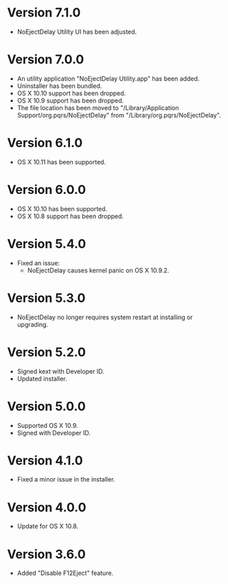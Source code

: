 # Version 7.1.0

* NoEjectDelay Utility UI has been adjusted.


# Version 7.0.0

* An utility application "NoEjectDelay Utility.app" has been added.
* Uninstaller has been bundled.
* OS X 10.10 support has been dropped.
* OS X 10.9 support has been dropped.
* The file location has been moved to "/Library/Application Support/org.pqrs/NoEjectDelay" from "/Library/org.pqrs/NoEjectDelay".


# Version 6.1.0

* OS X 10.11 has been supported.


# Version 6.0.0

* OS X 10.10 has been supported.
* OS X 10.8 support has been dropped.


# Version 5.4.0

* Fixed an issue:
    * NoEjectDelay causes kernel panic on OS X 10.9.2.


# Version 5.3.0

* NoEjectDelay no longer requires system restart at installing or upgrading.


# Version 5.2.0

* Signed kext with Developer ID.
* Updated installer.


# Version 5.0.0

* Supported OS X 10.9.
* Signed with Developer ID.


# Version 4.1.0

* Fixed a minor issue in the installer.


# Version 4.0.0

* Update for OS X 10.8.


# Version 3.6.0

* Added "Disable F12Eject" feature.
